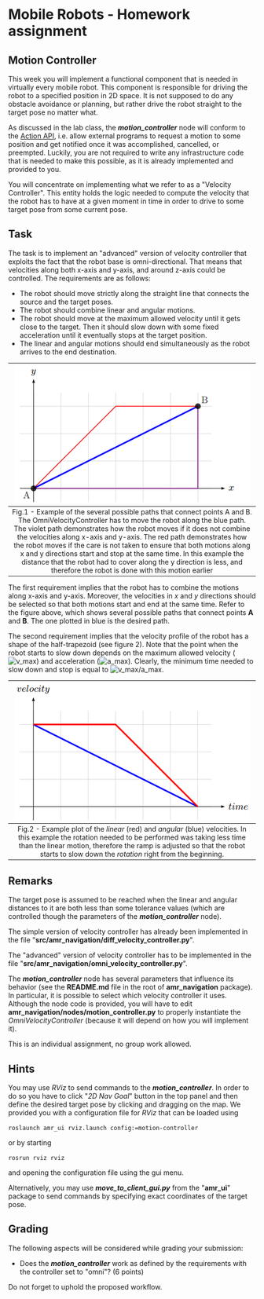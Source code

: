 # Mobile Robots - Homework assignment

## Motion Controller

This week you will implement a functional component that is needed in virtually every mobile robot. 
This component is responsible for driving the robot to a specified position in 2D space. 
It is not supposed to do any obstacle avoidance or planning, but rather drive the robot straight to the target pose no matter what.

As discussed in the lab class, the **_motion_controller_** node will conform 
to the [Action API](http://www.ros.org/wiki/actionlib), i.e. allow external 
programs to request a motion to some position and get notified once it was accomplished,
cancelled, or preempted. Luckily, you are not required to write any infrastructure code 
that is needed to make this possible, as it is already implemented and provided to you.

You will concentrate on implementing what we refer to as a "Velocity Controller". 
This entity holds the logic needed to compute the velocity that the robot 
has to have at a given moment in time in order to drive to some target pose from some current pose.

## Task

The task is to implement an "advanced" version of velocity controller that exploits the fact that the robot
base is omni-directional. That means that velocities along both x-axis and y-axis, and around z-axis could be controlled.
The requirements are as follows:

* The robot should move strictly along the straight line that connects the
        source and the target poses.
* The robot should combine linear and angular motions.
* The robot should move at the maximum allowed velocity until it gets
        close to the target. Then it should slow down with some fixed
        acceleration until it eventually stops at the target position.
* The linear and angular motions should end simultaneously as the robot arrives to the end destination.

|![figure1](img/figure1.png)|
|:--:|
|Fig.1 - Example of the several possible paths that connect points A and B. The OmniVelocityController has to move the robot along the blue path. The violet path demonstrates how the robot moves if it does not combine the velocities along x-axis and y-axis. The red path demonstrates how the robot moves if the care is not taken to ensure that both motions along x and y directions start and stop at the same time. In this example the distance that the robot had to cover along the y direction is less, and therefore the robot is done with this motion earlier|

The first requirement implies that the robot has to combine the motions along
x-axis and y-axis. Moreover, the velocities in *x* and *y*
directions should be selected so that both motions start and end at the same
time. Refer to the figure above, which shows several possible
paths that connect points **A** and **B**. The one plotted in blue is the desired
path.

The second requirement implies that the velocity profile of the robot has a
shape of the half-trapezoid (see figure 2). Note that the
point when the robot starts to slow down depends on the maximum allowed
velocity (![v_max](https://latex.codecogs.com/gif.latex?v_{max})) and acceleration (![a_max](https://latex.codecogs.com/gif.latex?a_{max})). Clearly, the minimum time
needed to slow down and stop is equal to ![v_max/a_max](https://latex.codecogs.com/gif.latex?\frac{v_{max}}{a_{max}}).

|![figure2](img/figure2.png)|
|:--:|
|Fig.2 - Example plot of the *linear* (red) and *angular* (blue) velocities. In this example the rotation needed to be performed was taking less time than the linear motion, therefore the ramp is adjusted so that the robot starts to slow down the *rotation* right from the beginning.

## Remarks

The target pose is assumed to be reached when the linear and angular distances
to it are both less than some tolerance values (which are controlled though the
parameters of the _**motion_controller**_ node).

The simple version of velocity controller has already been implemented in the file
"**src/amr_navigation/diff_velocity_controller.py**".

The "advanced" version of velocity controller has to be implemented in the
file "**src/amr_navigation/omni_velocity_controller.py**".

The _**motion_controller**_ node has several parameters that influence its behavior (see the
**README.md** file in the root of **amr_navigation** package). In
particular, it is possible to select which velocity controller it uses.
Although the node code is provided, you will have to edit
**amr_navigation/nodes/motion_controller.py** to properly instantiate
the *OmniVelocityController* (because it will depend on how you will
implement it).

This is an individual assignment, no group work allowed.

## Hints

You may use *RViz* to send commands to the _**motion_controller**_. In order to do so you
have to click "*2D Nav Goal*" button in the top panel and then define the
desired target pose by clicking and dragging on the map. We provided you with a configuration file for *RViz* that can be loaded using 
```
roslaunch amr_ui rviz.launch config:=motion-controller
```
or by starting 
```
rosrun rviz rviz
```
and opening the configuration file using the gui menu.

Alternatively, you may use _**move_to_client_gui.py**_ from the
"**amr_ui**" package to send commands by specifying exact coordinates of the
target pose.

## Grading

The following aspects will be considered while grading your submission:

* Does the _**motion_controller**_ work as defined by the requirements with the controller set to "omni"? (6 points)

Do not forget to uphold the proposed workflow.
